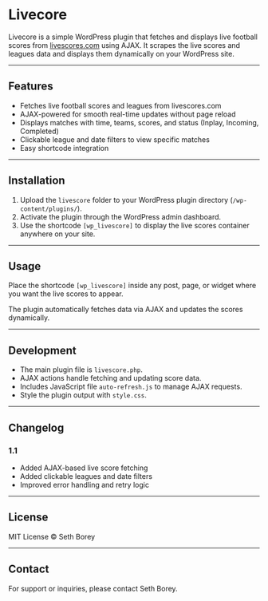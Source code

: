 # Livecore

Livecore is a simple WordPress plugin that fetches and displays live football scores from [livescores.com](https://www.livescores.com/) using AJAX. It scrapes the live scores and leagues data and displays them dynamically on your WordPress site.

---

## Features

- Fetches live football scores and leagues from livescores.com
- AJAX-powered for smooth real-time updates without page reload
- Displays matches with time, teams, scores, and status (Inplay, Incoming, Completed)
- Clickable league and date filters to view specific matches
- Easy shortcode integration

---

## Installation

1. Upload the `livescore` folder to your WordPress plugin directory (`/wp-content/plugins/`).
2. Activate the plugin through the WordPress admin dashboard.
3. Use the shortcode `[wp_livescore]` to display the live scores container anywhere on your site.

---

## Usage

Place the shortcode `[wp_livescore]` inside any post, page, or widget where you want the live scores to appear.

The plugin automatically fetches data via AJAX and updates the scores dynamically.

---

## Development

- The main plugin file is `livescore.php`.
- AJAX actions handle fetching and updating score data.
- Includes JavaScript file `auto-refresh.js` to manage AJAX requests.
- Style the plugin output with `style.css`.

---

## Changelog

### 1.1
- Added AJAX-based live score fetching
- Added clickable leagues and date filters
- Improved error handling and retry logic

---

## License

MIT License © Seth Borey

---

## Contact

For support or inquiries, please contact Seth Borey.

